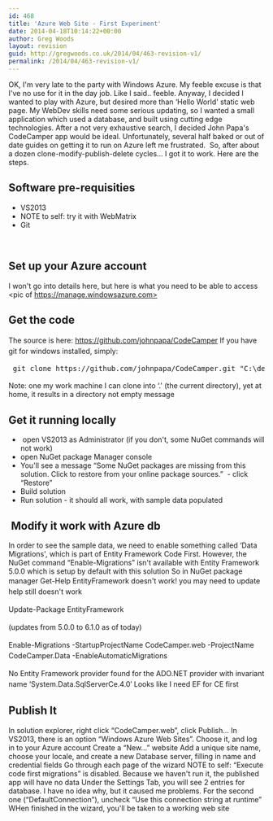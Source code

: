 ```yaml
---
id: 468
title: 'Azure Web Site - First Experiment'
date: 2014-04-18T10:14:22+00:00
author: Greg Woods
layout: revision
guid: http://gregwoods.co.uk/2014/04/463-revision-v1/
permalink: /2014/04/463-revision-v1/
---
```

OK, I'm very late to the party with Windows Azure. My feeble excuse is that I've no use for it in the day job. Like I said.. feeble. Anyway, I decided I wanted to play with Azure, but desired more than &#8216;Hello World' static web page. My WebDev skills need some serious updating, so I wanted a small application which used a database, and built using cutting edge technologies. After a not very exhaustive search, I decided John Papa's CodeCamper app would be ideal. Unfortunately, several half baked or out of date guides on getting it to run on Azure left me frustrated.  So, after about a dozen clone-modify-publish-delete cycles&#8230; I got it to work. Here are the steps.

## Software pre-requisities

  * VS2013
  * NOTE to self: try it with WebMatrix
  * Git

&nbsp;

## Set up your Azure account

I won't go into details here, but here is what you need to be able to access <pic of https://manage.windowsazure.com>

## Get the code

<span style="line-height: 1.5em;">The source is here: https://github.com/johnpapa/CodeCamper</span> <span style="line-height: 1.5em;">If you have git for windows installed, simply: </span>

<pre> <span style="line-height: 1.5em;">git clone </span><span style="line-height: 1.5em;">https://github.com/johnpapa/CodeCamper.git "C:\development\codecampergwtest"</span></pre>

Note: one my work machine I can clone into &#8216;.' (the current directory), yet at home, it results in a directory not empty message

## Get it running locally

  *  open VS2013 as Administrator (if you don't, some NuGet commands will not work)
  * open NuGet package Manager console
  * You'll see a message &#8220;Some NuGet packages are missing from this solution. Click to restore from your online package sources.&#8221;  - click &#8220;Restore&#8221;
  * Build solution
  * Run solution - it should all work, with sample data populated

##  Modify it work with Azure db

In order to see the sample data, we need to enable something called &#8216;Data Migrations', which is part of Entity Framework Code First. However, the NuGet command &#8220;Enable-Migrations&#8221; isn't available with Entity Framework 5.0.0 which is setup by default with this solution So in NuGet package manager <span style="line-height: 1.5em;">Get-Help EntityFramework doesn't work! you may need to update help still doesn't work </span>

<span style="line-height: 1.5em;">Update-Package EntityFramework</span>

<span style="line-height: 1.5em;">(updates from 5.0.0 to 6.1.0 as of today) </span>

<span style="line-height: 1.5em;">Enable-Migrations -StartupProjectName CodeCamper.web -ProjectName CodeCamper.Data -EnableAutomaticMigrations </span>

<span style="line-height: 1.5em;">No Entity Framework provider found for the ADO.NET provider with invariant name &#8216;System.Data.SqlServerCe.4.0&#8242; Looks like I need EF for CE first</span>

## Publish It

In solution explorer, right click &#8220;CodeCamper.web&#8221;, click Publish&#8230; In VS2013, there is an option &#8220;Windows Azure Web Sites&#8221;. Choose it, and log in to your Azure account Create a &#8220;New&#8230;&#8221; website Add a unique site name, choose your locale, and create a new Database server, filling in name and credential fields Go through each page of the wizard NOTE to self: &#8220;Execute code first migrations&#8221; is disabled. Because we haven't run it, the published app will have no data Under the Settings Tab, you will see 2 entries for database. I have no idea why, but it caused me problems. For the second one (&#8220;DefaultConnection&#8221;), uncheck &#8220;Use this connection string at runtime&#8221; WHen finished in the wizard, you'll be taken to a working web site